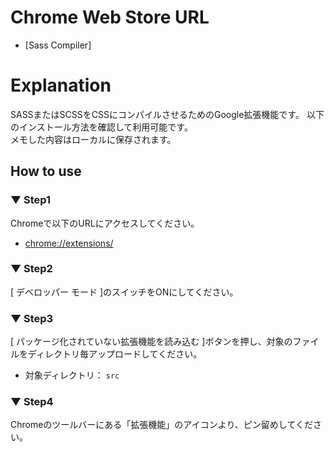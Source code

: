 # Chrome Web Store URL
* [Sass Compiler]

# Explanation
SASSまたはSCSSをCSSにコンパイルさせるためのGoogle拡張機能です。
以下のインストール方法を確認して利用可能です。  
メモした内容はローカルに保存されます。  

## How to use

### ▼ Step1
Chromeで以下のURLにアクセスしてください。
* [chrome://extensions/](chrome://extensions/)

### ▼ Step2
[ デベロッパー モード ]のスイッチをONにしてください。

### ▼ Step3
[ パッケージ化されていない拡張機能を読み込む ]ボタンを押し、対象のファイルをディレクトリ毎アップロードしてください。
* 対象ディレクトリ： `src`

### ▼ Step4
Chromeのツールバーにある「拡張機能」のアイコンより、ピン留めしてください。
